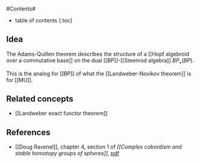 
#Contents#
* table of contents
{:toc}

## Idea

The Adams-Quillen theorem describes the structure of a [[Hopf algebroid over a commutative base]] on the dual [[BP]]-[[Steenrod algebra]] $BP_\bullet(BP)$.

This is the analog for [[BP]] of what the [[Landweber-Novikov theorem]] is for [[MU]].

## Related concepts

* [[Landweber exact functor theorem]]

## References

* [[Doug Ravenel]], chapter 4, section 1 of _[[Complex cobordism and stable homotopy groups of spheres]]_, [pdf](http://www.math.rochester.edu/people/faculty/doug/mybooks/ravenelA1.pdf)

